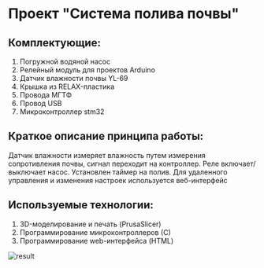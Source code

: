 # Проект "Система полива почвы"
## Комплектующие:
1. Погружной водяной насос
2. Релейный модуль для проектов Arduino
3. Датчик влажности почвы YL-69
4. Крышка из RELAX-пластика
5. Провода МГТФ
6. Провод USB  
7. Микроконтроллер stm32

## Краткое описание принципа работы:
Датчик влажности измеряет влажность путем измерения сопротивления почвы, сигнал переходит на 
контроллер. Реле включает/выключает насос. Установлен таймер на полив. Для удаленного управления 
и изменения настроек используется веб-интерфейс

## Используемые технологии: 
1. 3D-моделирование и печать (PrusaSlicer)
2. Программирование микроконтроллеров (С)
3. Программирование web-интерфейса (HTML)

![result](result.jpg)